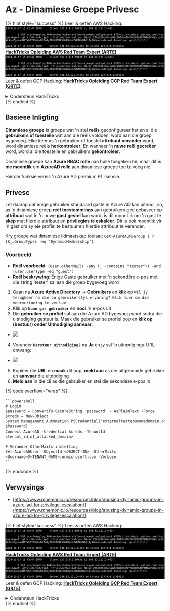 # Az - Dinamiese Groepe Privesc

{% hint style="success" %}
Leer & oefen AWS Hacking:<img src="../../../.gitbook/assets/image (1).png" alt="" data-size="line">[**HackTricks Opleiding AWS Red Team Expert (ARTE)**](https://training.hacktricks.xyz/courses/arte)<img src="../../../.gitbook/assets/image (1).png" alt="" data-size="line">\
Leer & oefen GCP Hacking: <img src="../../../.gitbook/assets/image (2).png" alt="" data-size="line">[**HackTricks Opleiding GCP Red Team Expert (GRTE)**<img src="../../../.gitbook/assets/image (2).png" alt="" data-size="line">](https://training.hacktricks.xyz/courses/grte)

<details>

<summary>Ondersteun HackTricks</summary>

* Kyk na die [**subskripsie planne**](https://github.com/sponsors/carlospolop)!
* **Sluit aan by die** 💬 [**Discord groep**](https://discord.gg/hRep4RUj7f) of die [**telegram groep**](https://t.me/peass) of **volg** ons op **Twitter** 🐦 [**@hacktricks\_live**](https://twitter.com/hacktricks\_live)**.**
* **Deel hacking truuks deur PRs in te dien na die** [**HackTricks**](https://github.com/carlospolop/hacktricks) en [**HackTricks Cloud**](https://github.com/carlospolop/hacktricks-cloud) github repos.

</details>
{% endhint %}

## Basiese Inligting

**Dinamiese groepe** is groepe wat 'n stel **reëls** geconfigureer het en al die **gebruikers of toestelle** wat aan die reëls voldoen, word aan die groep bygevoeg. Elke keer as 'n gebruiker of toestel **attribuut** **verander** word, word dinamiese reëls **herkontroleer**. En wanneer 'n **nuwe reël** **gecreëer** word, word al die toestelle en gebruikers **gekontroleer**.

Dinamiese groepe kan **Azure RBAC rolle** aan hulle toegeken hê, maar dit is **nie moontlik** om **AzureAD rolle** aan dinamiese groepe toe te voeg nie.

Hierdie funksie vereis 'n Azure AD premium P1 lisensie.

## Privesc

Let daarop dat enige gebruiker standaard gaste in Azure AD kan uitnooi, so, as 'n dinamiese groep **reël** **toestemmings** aan gebruikers gee gebaseer op **attribuut** wat in 'n nuwe **gast** **gestel** kan word, is dit moontlik om 'n gast te **skep** met hierdie attribuut en **privilegies te eskaleer**. Dit is ook moontlik vir 'n gast om sy eie profiel te bestuur en hierdie attribuut te verander.

Kry groepe wat dinamiese lidmaatskap toelaat: `Get-AzureADMSGroup | ?{$_.GroupTypes -eq 'DynamicMembership'}`

### Voorbeeld

* **Reël voorbeeld**: `(user.otherMails -any (_ -contains "tester")) -and (user.userType -eq "guest")`
* **Reël beskrywing**: Enige Gaste gebruiker met 'n sekondêre e-pos met die string 'tester' sal aan die groep bygevoeg word

1. Gaan na **Azure Active Directory** -> **Gebruikers** en **klik** op `Wil jy terugkeer na die ou gebruikerslys ervaring? Klik hier om die voorvertoning te verlaat`
2. Klik op **`Nuwe gas gebruiker`** en **nooi** 'n e-pos uit
3. Die **gebruiker se profiel** sal aan die Azure AD bygevoeg word sodra die uitnodiging gestuur is. Maak die gebruiker se profiel oop en **klik op (bestuur) onder Uitnodiging aanvaar**.
* ![](<../../../.gitbook/assets/image (281).png>)
4. Verander **`Herstuur uitnodiging?`** na **Ja** en jy sal 'n uitnodigings-URL ontvang:
* ![](<../../../.gitbook/assets/image (205).png>)
5. Kopieer die **URL** en **maak** dit oop, **meld aan** as die uitgenooide gebruiker en **aanvaar** die uitnodiging
6. **Meld aan** in die cli as die gebruiker en stel die sekondêre e-pos in

{% code overflow="wrap" %}
````
```powershell
# Login
$password = ConvertTo-SecureString 'password' - AsPlainText -Force
$creds = New-Object
System.Management.Automation.PSCredential('externaltester@somedomain.onmicrosoft.com', $Password)
Connect-AzureAD -Credential $creds -TenantId <tenant_id_of_attacked_domain>

# Verander OtherMails instelling
Set-AzureADUser -ObjectId <OBJECT-ID> -OtherMails <Username>@<TENANT_NAME>.onmicrosoft.com -Verbose
```
````
{% endcode %}

## Verwysings

* [https://www.mnemonic.io/resources/blog/abusing-dynamic-groups-in-azure-ad-for-privilege-escalation/](https://www.mnemonic.io/resources/blog/abusing-dynamic-groups-in-azure-ad-for-privilege-escalation/)

{% hint style="success" %}
Leer & oefen AWS Hacking:<img src="../../../.gitbook/assets/image (1).png" alt="" data-size="line">[**HackTricks Opleiding AWS Red Team Expert (ARTE)**](https://training.hacktricks.xyz/courses/arte)<img src="../../../.gitbook/assets/image (1).png" alt="" data-size="line">\
Leer & oefen GCP Hacking: <img src="../../../.gitbook/assets/image (2).png" alt="" data-size="line">[**HackTricks Opleiding GCP Red Team Expert (GRTE)**<img src="../../../.gitbook/assets/image (2).png" alt="" data-size="line">](https://training.hacktricks.xyz/courses/grte)

<details>

<summary>Ondersteun HackTricks</summary>

* Kyk na die [**subskripsie planne**](https://github.com/sponsors/carlospolop)!
* **Sluit aan by die** 💬 [**Discord groep**](https://discord.gg/hRep4RUj7f) of die [**telegram groep**](https://t.me/peass) of **volg** ons op **Twitter** 🐦 [**@hacktricks\_live**](https://twitter.com/hacktricks\_live)**.**
* **Deel hacking truuks deur PRs in te dien na die** [**HackTricks**](https://github.com/carlospolop/hacktricks) en [**HackTricks Cloud**](https://github.com/carlospolop/hacktricks-cloud) github repos.

</details>
{% endhint %}
